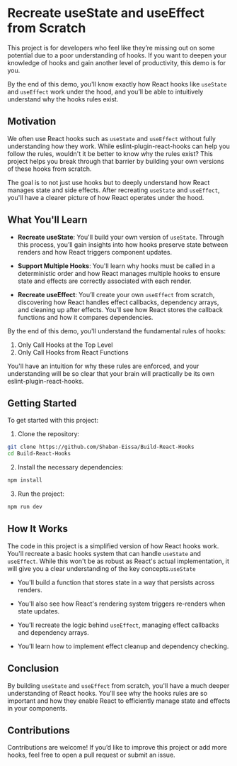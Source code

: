 # Recreate useState and useEffect from Scratch

This project is for developers who feel like they’re missing out on some potential due to a poor understanding of hooks. If you want to deepen your knowledge of hooks and gain another level of productivity, this demo is for you.

By the end of this demo, you'll know exactly how React hooks like `useState` and `useEffect` work under the hood, and you’ll be able to intuitively understand why the hooks rules exist.

## Motivation

We often use React hooks such as `useState` and `useEffect` without fully understanding how they work. While eslint-plugin-react-hooks can help you follow the rules, wouldn't it be better to know why the rules exist? This project helps you break through that barrier by building your own versions of these hooks from scratch.

The goal is to not just use hooks but to deeply understand how React manages state and side effects. After recreating `useState` and `useEffect`, you'll have a clearer picture of how React operates under the hood.

## What You'll Learn

- **Recreate useState**: You'll build your own version of `useState`. Through this process, you’ll gain insights into how hooks preserve state between renders and how React triggers component updates.
  
- **Support Multiple Hooks**: You'll learn why hooks must be called in a deterministic order and how React manages multiple hooks to ensure state and effects are correctly associated with each render.
  
- **Recreate useEffect**: You’ll create your own `useEffect` from scratch, discovering how React handles effect callbacks, dependency arrays, and cleaning up after effects. You'll see how React stores the callback functions and how it compares dependencies.

By the end of this demo, you'll understand the fundamental rules of hooks:

1. Only Call Hooks at the Top Level
2. Only Call Hooks from React Functions

You'll have an intuition for why these rules are enforced, and your understanding will be so clear that your brain will practically be its own eslint-plugin-react-hooks.

## Getting Started

To get started with this project:

1. Clone the repository:
```bash
git clone https://github.com/Shaban-Eissa/Build-React-Hooks
cd Build-React-Hooks
```
 
2. Install the necessary dependencies:


```bash
npm install
```
 
3. Run the project:


```bash
npm run dev
```

## How It Works 
The code in this project is a simplified version of how React hooks work. You'll recreate a basic hooks system that can handle `useState` and `useEffect`. While this won't be as robust as React's actual implementation, it will give you a clear understanding of the key concepts.`useState`
- You'll build a function that stores state in a way that persists across renders.

- You'll also see how React's rendering system triggers re-renders when state updates.

- You’ll recreate the logic behind `useEffect`, managing effect callbacks and dependency arrays.

- You’ll learn how to implement effect cleanup and dependency checking.

## Conclusion 
By building `useState` and `useEffect` from scratch, you'll have a much deeper understanding of React hooks. You'll see why the hooks rules are so important and how they enable React to efficiently manage state and effects in your components.

## Contributions 

Contributions are welcome! If you’d like to improve this project or add more hooks, feel free to open a pull request or submit an issue.
